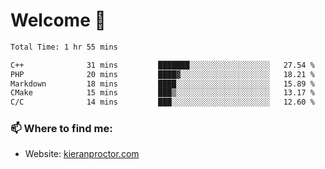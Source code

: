 # Welcome 🦘

<!--START_SECTION:waka-->

```txt
Total Time: 1 hr 55 mins

C++              31 mins         ███████░░░░░░░░░░░░░░░░░░   27.54 %
PHP              20 mins         ████▓░░░░░░░░░░░░░░░░░░░░   18.21 %
Markdown         18 mins         ████░░░░░░░░░░░░░░░░░░░░░   15.89 %
CMake            15 mins         ███▒░░░░░░░░░░░░░░░░░░░░░   13.17 %
C/C              14 mins         ███░░░░░░░░░░░░░░░░░░░░░░   12.60 %
```

<!--END_SECTION:waka-->

### 📫 Where to find me:

-   Website: [kieranproctor.com](https://kieranproctor.com/)
